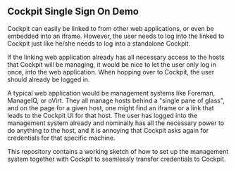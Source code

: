 Cockpit Single Sign On  Demo
-----------------------------

Cockpit can easily be linked to from other web applications, or even
be embedded into an iframe.  However, the user needs to log into the
linked to Cockpit just like he/she needs to log into a standalone
Cockpit.

If the linking web application already has all necessary access to the
hosts that Cockpit will be managing, it would be nice to let the user
only log in once, into the web application.  When hopping over to
Cockpit, the user should already be logged in.

A typical web application would be management systems like Foreman,
ManageIQ, or oVirt.  They all manage hosts behind a "single pane of
glass", and on the page for a given host, one might find an iframe or
a link that leads to the Cockpit UI for that host.  The user has
logged into the management system already and nominally has all the
necessary power to do anything to the host, and it is annoying that
Cockpit asks again for credentials for that specific machine.


This repository contains a working sketch of how to set up the
management system together with Cockpit to seamlessly transfer
credentials to Cockpit.
